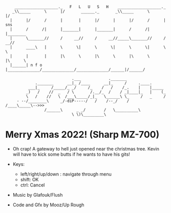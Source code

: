 ```
	___________________._   F   L   U   S   H    ___________________._
   _\\_____      \      |/       ______._       _\\_____      \      |/
  |      |/      /      |       |      |/      |      |/      /      |   sns
  |      /      /|      |_______|      |_______|      /      /|      |________
  |      \_______//     /     __//     /     __//_____\_______//     /     __//
  |      ____\   |      \      \|      \      \|      \      \|      \      \
  |      |       |      |\      \      |\      \      |\      \      |\      \
  |______| n f o |______________/______________/______________/______|/______/

                             .___            ._______
             ._______      __|_ /____      __|_     /     .____.
          ___|_     /_____/_ _/     /_    /   /    /_.    |    |_____
         _)   /    //  _   / \       /.__/_  /    / _|____|_   |    (_
         \   /    //   \  /___\_____/_|_   \______\ \_     /   _     /
     - --/________\     _/-diP-----/   /    /--_/    /    /____\_____\-->>>
                 /______\      _ _/        /   \__________\
                             \ \)\_________\ 
```

# Merry Xmas 2022! (Sharp MZ-700)

* Oh crap! A gateway to hell just opened near the christmas tree.
Kevin will have to kick some butts if he wants to have his gits!  

* Keys: 
  * left/right/up/down : navigate through menu
  * shift: OK
  *  ctrl: Cancel

* Music by Glafouk/Flush
* Code and Gfx by Mooz/Up Rough